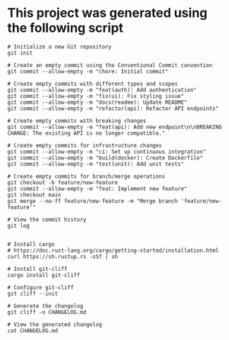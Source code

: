 # This project was generated using the following script

    # Initialize a new Git repository
    git init

    # Create an empty commit using the Conventional Commit convention
    git commit --allow-empty -m "chore: Initial commit"

    # Create empty commits with different types and scopes
    git commit --allow-empty -m "feat(auth): Add authentication"
    git commit --allow-empty -m "fix(ui): Fix styling issue"
    git commit --allow-empty -m "docs(readme): Update README"
    git commit --allow-empty -m "refactor(api): Refactor API endpoints"

    # Create empty commits with breaking changes
    git commit --allow-empty -m "feat(api): Add new endpoint\n\nBREAKING CHANGE: The existing API is no longer compatible."

    # Create empty commits for infrastructure changes
    git commit --allow-empty -m "ci: Set up continuous integration"
    git commit --allow-empty -m "build(docker): Create Dockerfile"
    git commit --allow-empty -m "test(unit): Add unit tests"

    # Create empty commits for branch/merge operations
    git checkout -b feature/new-feature
    git commit --allow-empty -m "feat: Implement new feature"
    git checkout main
    git merge --no-ff feature/new-feature -m "Merge branch 'feature/new-feature'"

    # View the commit history
    git log


    # Install cargo
    # https://doc.rust-lang.org/cargo/getting-started/installation.html
    curl https://sh.rustup.rs -sSf | sh

    # Install git-cliff
    cargo install git-cliff

    # Configure git-cliff
    git cliff --init

    # Generate the changelog
    git cliff -o CHANGELOG.md

    # View the generated changelog
    cat CHANGELOG.md
